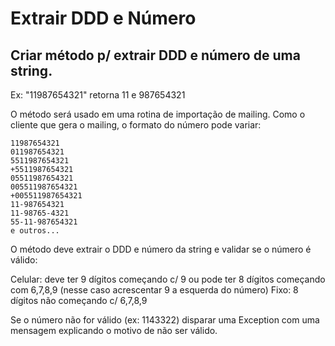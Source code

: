 # Extrair DDD e Número

## Criar método p/ extrair DDD e número de uma string.

Ex: "11987654321" retorna 11 e 987654321

O método será usado em uma rotina de importação de mailing. Como o cliente que gera o mailing, o formato do número pode variar:

``` 
11987654321
011987654321
5511987654321
+5511987654321
05511987654321
005511987654321
+005511987654321
11-987654321
11-98765-4321
55-11-987654321
e outros...
```

O método deve extrair o DDD e número da string e validar se o número é válido:

Celular: deve ter 9 dígitos começando c/ 9 ou pode ter 8 dígitos começando com 6,7,8,9 (nesse caso acrescentar 9 a esquerda do número)
Fixo: 8 dígitos não começando c/ 6,7,8,9

Se o número não for válido (ex: 1143322) disparar uma Exception com uma mensagem explicando o motivo de não ser válido.